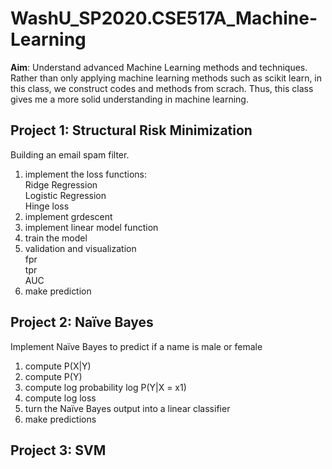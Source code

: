 # WashU_SP2020.CSE517A_Machine-Learning

**Aim**: Understand advanced Machine Learning methods and techniques.  
Rather than only applying machine learning methods such as scikit learn, in this class, we construct codes and methods from scrach. Thus, this class gives me a more solid understanding in machine learning.  



## Project 1: Structural Risk Minimization
Building an email spam filter.  

1. implement the loss functions:  
  Ridge Regression  
  Logistic Regression  
  Hinge loss  
2. implement grdescent  
3. implement linear model function  
4. train the model  
5. validation and visualization   
  fpr  
  tpr  
  AUC
6. make prediction  
  
 ## Project 2: Naïve Bayes
 Implement Naïve Bayes to predict if a name is male or female  
1. compute P(X|Y)  
2. compute P(Y)  
3. compute log probability log P(Y|X = x1)  
4. compute log loss  
5. turn the Naïve Bayes output into a linear classifier  
6. make predictions  

## Project 3: SVM
